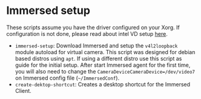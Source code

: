 
# Immersed setup

These scripts assume you have the driver configured on your Xorg. If configuration is not done, please read about intel VD setup [here](https://github.com/augustoicaro/Immersed-Linux-Virtual-Monitors?tab=readme-ov-file#intel-driver).

- `immersed-setup`: Download Immersed and setup the `v4l2loopback` module autoload for virtual camera. This script was designed for debian based distros using `apt`. If using a different distro use this script as guide for the initial setup. After start Immersed agent for the first time, you will also need to change the `CameraDeviceCameraDevice=/dev/video7` on Immersed config file (`~/ImmersedConf`).
- `create-dektop-shortcut`: Creates a desktop shortcut for the Immersed Client.

